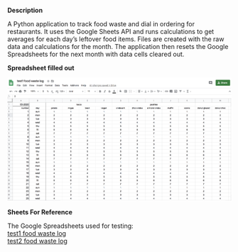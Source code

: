 <p><b>Description</b></p>
  <p>A Python application to track food waste and dial in ordering for restaurants. It uses the Google
  Sheets API and runs calculations to get averages for each day’s leftover food items. Files are
  created with the raw data and calculations for the month. The application then resets the Google
  Spreadsheets for the next month with data cells cleared out.</p>

<p><b>Spreadsheet filled out</b></p>

![Image of spreadsheet filled out with data](sheet.png)

<!-- <p><b>Files created with raw data and calculations</b></p>
![Image of text file with raw data from spreadsheet](raw-data.png)
![Image of text file with calculations from spreadsheet](calcs.png) -->


<p><b>Sheets For Reference</b></p>
  <p>The Google Spreadsheets used for testing:<br>
  <a href="https://docs.google.com/spreadsheets/d/1oBXPYKTmSMF_yq6YRhqE5N80OLWGAXwCFT0RRcJNk28/edit#gid=0">
  test1 food waste log</a><br>
  <a href "https://docs.google.com/spreadsheets/d/1M9qNOIab-WGT0FcifnXJDd6FCSdSnzgWndhGxytsfAc/edit#gid=0">
  test2 food waste log</a></p>
